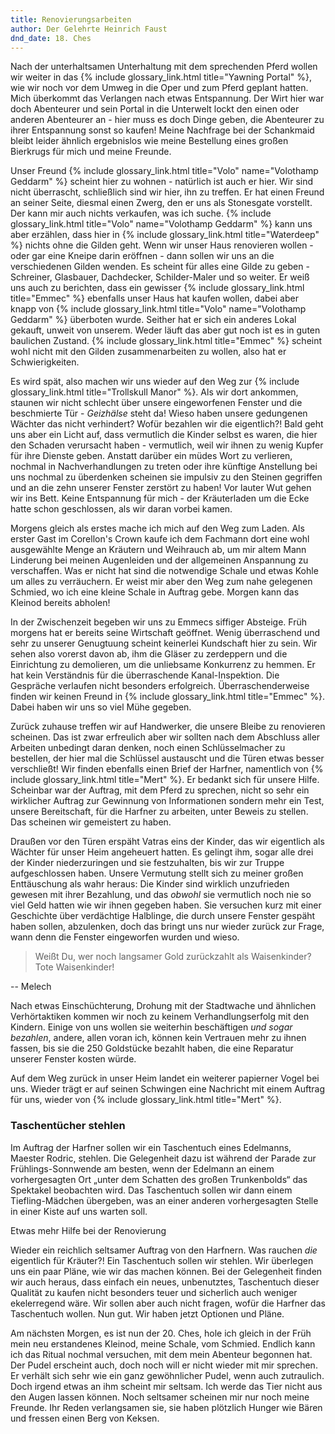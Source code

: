 ```yaml
---
title: Renovierungsarbeiten
author: Der Gelehrte Heinrich Faust
dnd_date: 18. Ches
---
```


Nach der unterhaltsamen Unterhaltung mit dem sprechenden Pferd wollen wir
weiter in das {% include glossary_link.html title="Yawning Portal" %}, wie wir noch vor dem Umweg in die Oper und zum
Pferd geplant hatten. Mich überkommt das Verlangen nach etwas Entspannung. Der
Wirt hier war doch Abenteurer und sein Portal in die Unterwelt lockt den einen
oder anderen Abenteurer an - hier muss es doch Dinge geben, die Abenteurer zu
ihrer Entspannung sonst so kaufen! Meine Nachfrage bei der Schankmaid bleibt
leider ähnlich ergebnislos wie meine Bestellung eines großen Bierkrugs für mich
und meine Freunde.

<!-- more -->

Unser Freund {% include glossary_link.html title="Volo" name="Volothamp Geddarm" %} scheint hier zu wohnen - natürlich ist auch er hier. Wir sind
nicht überrascht, schließlich sind wir hier, ihn zu treffen. Er hat einen
Freund an seiner Seite, diesmal einen Zwerg, den er uns als Stonesgate
vorstellt. Der kann mir auch nichts verkaufen, was ich suche. {% include glossary_link.html title="Volo" name="Volothamp Geddarm" %} kann uns
aber erzählen, dass hier in {% include glossary_link.html title="Waterdeep" %} nichts ohne die Gilden geht. Wenn wir
unser Haus renovieren wollen - oder gar eine Kneipe darin eröffnen - dann
sollen wir uns an die verschiedenen Gilden wenden. Es scheint für alles eine
Gilde zu geben - Schreiner, Glasbauer, Dachdecker, Schilder-Maler und so
weiter. Er weiß uns auch zu berichten, dass ein gewisser {% include glossary_link.html title="Emmec" %} ebenfalls unser
Haus hat kaufen wollen, dabei aber knapp von {% include glossary_link.html title="Volo" name="Volothamp Geddarm" %} überboten wurde. Seither hat
er sich ein anderes Lokal gekauft, unweit von unserem. Weder läuft das aber gut
noch ist es in guten baulichen Zustand. {% include glossary_link.html title="Emmec" %} scheint wohl nicht mit den Gilden
zusammenarbeiten zu wollen, also hat er Schwierigkeiten.

Es wird spät, also machen wir uns wieder auf den Weg zur {% include glossary_link.html title="Trollskull Manor" %}. Als
wir dort ankommen, staunen wir nicht schlecht über unsere eingeworfenen Fenster
und die beschmierte Tür - *Geizhälse* steht da! Wieso haben unsere gedungenen
Wächter das nicht verhindert? Wofür bezahlen wir die eigentlich?! Bald geht uns
aber ein Licht auf, dass vermutlich die Kinder selbst es waren, die hier den
Schaden verursacht haben - vermutlich, weil wir ihnen zu wenig Kupfer für ihre
Dienste geben. Anstatt darüber ein müdes Wort zu verlieren, nochmal in
Nachverhandlungen zu treten oder ihre künftige Anstellung bei uns nochmal zu
überdenken scheinen sie impulsiv zu den Steinen gegriffen und an die zehn
unserer Fenster zerstört zu haben! Vor lauter Wut gehen wir ins Bett. Keine
Entspannung für mich - der Kräuterladen um die Ecke hatte schon geschlossen,
als wir daran vorbei kamen.

Morgens gleich als erstes mache ich mich auf den Weg zum Laden. Als erster Gast
im Corellon's Crown kaufe ich dem Fachmann dort eine wohl ausgewählte Menge an
Kräutern und Weihrauch ab, um mir altem Mann Linderung bei meinen Augenleiden
und der allgemeinen Anspannung zu verschaffen. Was er nicht hat sind die
notwendige Schale und etwas Kohle um alles zu verräuchern. Er weist mir aber
den Weg zum nahe gelegenen Schmied, wo ich eine kleine Schale in Auftrag gebe.
Morgen kann das Kleinod bereits abholen!

In der Zwischenzeit begeben wir uns zu Emmecs siffiger Absteige. Früh morgens
hat er bereits seine Wirtschaft geöffnet. Wenig überraschend und sehr zu
unserer Genugtuung scheint keinerlei Kundschaft hier zu sein. Wir sehen also
vorerst davon ab, ihm die Gläser zu zerdeppern und die Einrichtung zu
demolieren, um die unliebsame Konkurrenz zu hemmen. Er hat kein Verständnis für
die überraschende Kanal-Inspektion. Die Gespräche verlaufen nicht besonders
erfolgreich. Überraschenderweise finden wir keinen Freund in {% include glossary_link.html title="Emmec" %}. Dabei haben
wir uns so viel Mühe gegeben.

Zurück zuhause treffen wir auf Handwerker, die unsere Bleibe zu renovieren
scheinen. Das ist zwar erfreulich aber wir sollten nach dem Abschluss aller
Arbeiten unbedingt daran denken, noch einen Schlüsselmacher zu bestellen, der
hier mal die Schlüssel austauscht und die Türen etwas besser verschließt! Wir
finden ebenfalls einen Brief der Harfner, namentlich von {% include glossary_link.html title="Mert" %}. Er bedankt sich
für unsere Hilfe. Scheinbar war der Auftrag, mit dem Pferd zu sprechen, nicht
so sehr ein wirklicher Auftrag zur Gewinnung von Informationen sondern mehr ein
Test, unsere Bereitschaft, für die Harfner zu arbeiten, unter Beweis zu
stellen. Das scheinen wir gemeistert zu haben.

Draußen vor den Türen erspäht Vatras eins der Kinder, das wir eigentlich als
Wächter für unser Heim angeheuert hatten. Es gelingt ihm, sogar alle drei der
Kinder niederzuringen und sie festzuhalten, bis wir zur Truppe aufgeschlossen
haben. Unsere Vermutung stellt sich zu meiner großen Enttäuschung als wahr
heraus: Die Kinder sind wirklich unzufrieden gewesen mit ihrer Bezahlung, und
das *obwohl* sie vermutlich noch nie so viel Geld hatten wie wir ihnen gegeben
haben. Sie versuchen kurz mit einer Geschichte über verdächtige Halblinge, die
durch unsere Fenster gespäht haben sollen, abzulenken, doch das bringt uns nur wieder
zurück zur Frage, wann denn die Fenster eingeworfen wurden und wieso.

> Weißt Du, wer noch langsamer Gold zurückzahlt als Waisenkinder? Tote Waisenkinder!

-- Melech

Nach etwas Einschüchterung, Drohung mit der Stadtwache und ähnlichen
Verhörtaktiken kommen wir noch zu keinem Verhandlungserfolg mit den Kindern.
Einige von uns wollen sie weiterhin beschäftigen *und sogar bezahlen*, andere,
allen voran ich, können kein Vertrauen mehr zu ihnen fassen, bis sie die 250
Goldstücke bezahlt haben, die eine Reparatur unserer Fenster kosten würde.

Auf dem Weg zurück in unser Heim landet ein weiterer papierner Vogel bei uns.
Wieder trägt er auf seinen Schwingen eine Nachricht mit einem Auftrag für uns,
wieder von {% include glossary_link.html title="Mert" %}.

<div class="infobox quest">
<h3>Taschentücher stehlen</h3>
  <p>Im Auftrag der
     Harfner sollen wir ein Taschentuch eines Edelmanns, Maester Rodric, stehlen.
     Die Gelegenheit dazu ist während der Parade zur Frühlings-Sonnwende am
     besten, wenn der Edelmann an einem vorhergesagten Ort „unter dem Schatten
     des großen Trunkenbolds“ das Spektakel beobachten wird. Das Taschentuch
     sollen wir dann einem Tiefling-Mädchen übergeben, was an einer anderen
     vorhergesagten Stelle in einer Kiste auf uns warten soll.
  </p>
  <p class="reward">Etwas mehr Hilfe bei der Renovierung</p>
</div>

Wieder ein reichlich seltsamer Auftrag von den Harfnern. Was rauchen *die*
eigentlich für Kräuter?! Ein Taschentuch sollen wir stehlen. Wir überlegen uns
ein paar Pläne, wie wir das machen können. Bei der Gelegenheit finden wir auch
heraus, dass einfach ein neues, unbenutztes, Taschentuch dieser Qualität zu
kaufen nicht besonders teuer und sicherlich auch weniger ekelerregend wäre. Wir
sollen aber auch nicht fragen, wofür die Harfner das Taschentuch wollen. Nun
gut. Wir haben jetzt Optionen und Pläne.

Am nächsten Morgen, es ist nun der 20. Ches, hole ich gleich in der Früh mein
neu erstandenes Kleinod, meine Schale, vom Schmied. Endlich kann ich das Ritual
nochmal versuchen, mit dem mein Abenteur begonnen hat. Der Pudel erscheint
auch, doch noch will er nicht wieder mit mir sprechen. Er verhält sich sehr wie
ein ganz gewöhnlicher Pudel, wenn auch zutraulich. Doch irgend etwas an ihm
scheint mir seltsam. Ich werde das Tier nicht aus den Augen lassen können. Noch
seltsamer scheinen mir nur noch meine Freunde. Ihr Reden verlangsamen sie, sie
haben plötzlich Hunger wie Bären und fressen einen Berg von Keksen.
